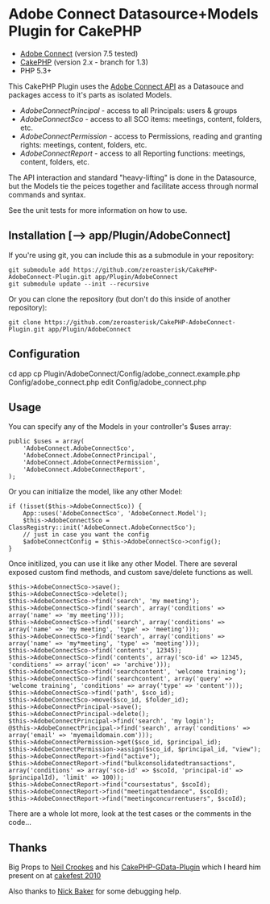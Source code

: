 # Adobe Connect Datasource+Models Plugin for CakePHP

* [Adobe Connect](http://www.adobe.com/products/adobeconnect.html) (version 7.5 tested)
* [CakePHP](http://cakephp.org) (version 2.x - branch for 1.3)
* PHP 5.3+

This CakePHP Plugin uses the [Adobe Connect API](http://help.adobe.com/en_US/AcrobatConnectPro/7.5/WebServices/)
as a Datasouce and packages access to it's parts as isolated Models.

* *AdobeConnectPrincipal* - access to all Principals: users & groups
* *AdobeConnectSco* - access to all SCO items: meetings, content, folders, etc.
* *AdobeConnectPermission* - access to Permissions, reading and granting rights: meetings, content, folders, etc.
* *AdobeConnectReport* - access to all Reporting functions: meetings, content, folders, etc.

The API interaction and standard "heavy-lifting" is done in the Datasource, but the Models tie the peices together and facilitate access through normal commands and syntax.

See the unit tests for more information on how to use.

## Installation [--> app/Plugin/AdobeConnect]

If you're using git, you can include this as a submodule in your repository:

    git submodule add https://github.com/zeroasterisk/CakePHP-AdobeConnect-Plugin.git app/Plugin/AdobeConnect
    git submodule update --init --recursive

Or you can clone the repository (but don't do this inside of another repository):

    git clone https://github.com/zeroasterisk/CakePHP-AdobeConnect-Plugin.git app/Plugin/AdobeConnect

## Configuration

   cd app
   cp Plugin/AdobeConnect/Config/adobe_connect.example.php Config/adobe_connect.php
   edit Config/adobe_connect.php

## Usage

You can specify any of the Models in your controller's $uses array:

    public $uses = array(
        'AdobeConnect.AdobeConnectSco',
        'AdobeConnect.AdobeConnectPrincipal',
        'AdobeConnect.AdobeConnectPermission',
        'AdobeConnect.AdobeConnectReport',
    );

Or you can initialize the model, like any other Model:

    if (!isset($this->AdobeConnectSco)) {
        App::uses('AdobeConnectSco', 'AdobeConnect.Model');
        $this->AdobeConnectSco = ClassRegistry::init('AdobeConnect.AdobeConnectSco');
        // just in case you want the config
        $adobeConnectConfig = $this->AdobeConnectSco->config();
    }


Once initilized, you can use it like any other Model.  There are several exposed custom find methods, and custom save/delete functions as well.

    $this->AdobeConnectSco->save();
    $this->AdobeConnectSco->delete();
    $this->AdobeConnectSco->find('search', 'my meeting');
    $this->AdobeConnectSco->find('search', array('conditions' => array('name' => 'my meeting')));
    $this->AdobeConnectSco->find('search', array('conditions' => array('name' => 'my meeting', 'type' => 'meeting')));
    $this->AdobeConnectSco->find('search', array('conditions' => array('name' => 'my*meeting', 'type' => 'meeting')));
    $this->AdobeConnectSco->find('contents', 12345);
    $this->AdobeConnectSco->find('contents', array('sco-id' => 12345, 'conditions' => array('icon' => 'archive')));
    $this->AdobeConnectSco->find('searchcontent', 'welcome training');
    $this->AdobeConnectSco->find('searchcontent', array('query' => 'welcome training', 'conditions' => array('type' => 'content')));
    $this->AdobeConnectSco->find('path', $sco_id);
    $this->AdobeConnectSco->move($sco_id, $folder_id);
    $this->AdobeConnectPrincipal->save();
    $this->AdobeConnectPrincipal->delete();
    $this->AdobeConnectPrincipal->find('search', 'my login');
    @$this->AdobeConnectPrincipal->find('search', array('conditions' => array('email' => 'myemaildomain.com')));
    $this->AdobeConnectPermission->get($sco_id, $principal_id);
    $this->AdobeConnectPermission->assign($sco_id, $principal_id, "view");
    $this->AdobeConnectReport->find("active");
    $this->AdobeConnectReport->find("bulkconsolidatedtransactions", array('conditions' => array('sco-id' => $scoId, 'principal-id' => $principalId), 'limit' => 100));
    $this->AdobeConnectReport->find("coursestatus", $scoId);
    $this->AdobeConnectReport->find("meetingattendance", $scoId);
    $this->AdobeConnectReport->find("meetingconcurrentusers", $scoId);

There are a whole lot more, look at the test cases or the comments in the code...

## Thanks

Big Props to [Neil Crookes](http://www.neilcrookes.com/) and his [CakePHP-GData-Plugin](https://github.com/neilcrookes/CakePHP-GData-Plugin/) which I heard him present on at [cakefest 2010](http://tv.cakephp.org/video/CakeFoundation/2010/12/24/neil_crookes_-_designing_cakephp_plugins_for_consuming_apis)

Also thanks to [Nick Baker](http://webtechnick.com/) for some debugging help.
